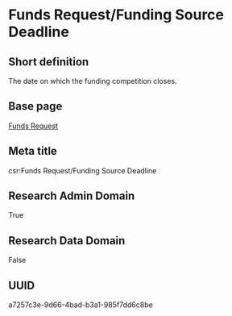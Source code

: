 # Funds Request/Funding Source Deadline
## Short definition
The date on which the funding competition closes.
## Base page
[Funds Request](https://github.com/EuroCRIS/CASRAI-Dictionairies/blob/main/Objects/Funds%20Request.md)
## Meta title
csr:Funds Request/Funding Source Deadline
## Research Admin Domain
True
## Research Data Domain
False
## UUID
a7257c3e-9d66-4bad-b3a1-985f7dd6c8be
